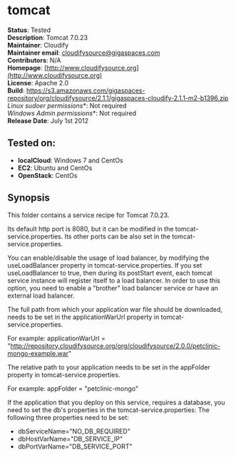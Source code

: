 # tomcat 

**Status**: Tested  
**Description**: Tomcat 7.0.23  
**Maintainer**:       Cloudify  
**Maintainer email**: cloudifysource@gigaspaces.com  
**Contributors**:    N/A    
**Homepage**:   [http://www.cloudifysource.org](http://www.cloudifysource.org)  
**License**:      Apache 2.0   
**Build**: https://s3.amazonaws.com/gigaspaces-repository/org/cloudifysource/2.1.1/gigaspaces-cloudify-2.1.1-m2-b1396.zip  
**Linux* sudoer permissions**:	Not required  
**Windows* Admin permissions**:  Not required    
**Release Date**: July 1st 2012  


Tested on:
--------

* <strong>localCloud</strong>: Windows 7 and CentOs 
* <strong>EC2</strong>: Ubuntu and CentOs 
* <strong>OpenStack</strong>: CentOs 



Synopsis
--------

This folder contains a service recipe for Tomcat 7.0.23.

Its default http port is 8080, but it can be modified in the tomcat-service.properties.
Its other ports can be also set in the tomcat-service.properties.

You can enable/disable the usage of load balancer, by modifying the useLoadBalancer property in tomcat-service.properties.
If you set useLoadBalancer to true, then during its postStart event, each tomcat service instance will register itself to a load balancer.
In order to use this option, you need to enable a "brother" load balancer service or have an external load balancer.

The full path from which your application war file should be downloaded, needs to be set in the applicationWarUrl property in tomcat-service.properties.

For example:
applicationWarUrl = "http://repository.cloudifysource.org/org/cloudifysource/2.0.0/petclinic-mongo-example.war"


The relative path to your application needs to be set in the appFolder property in tomcat-service.properties.

For example:
appFolder = "petclinic-mongo"


If the application that you deploy on this service, requires a database, you need to set the db's properties in the tomcat-service.properties: 
The following three properties need to be set: 
* dbServiceName="NO_DB_REQUIRED"
* dbHostVarName="DB_SERVICE_IP"
* dbPortVarName="DB_SERVICE_PORT"
